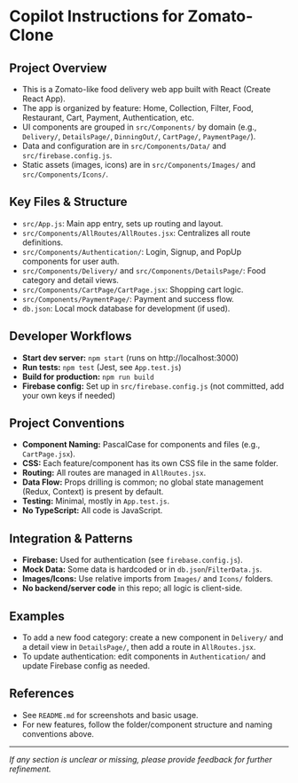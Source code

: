 # Copilot Instructions for Zomato-Clone

## Project Overview
- This is a Zomato-like food delivery web app built with React (Create React App).
- The app is organized by feature: Home, Collection, Filter, Food, Restaurant, Cart, Payment, Authentication, etc.
- UI components are grouped in `src/Components/` by domain (e.g., `Delivery/`, `DetailsPage/`, `DinningOut/`, `CartPage/`, `PaymentPage/`).
- Data and configuration are in `src/Components/Data/` and `src/firebase.config.js`.
- Static assets (images, icons) are in `src/Components/Images/` and `src/Components/Icons/`.

## Key Files & Structure
- `src/App.js`: Main app entry, sets up routing and layout.
- `src/Components/AllRoutes/AllRoutes.jsx`: Centralizes all route definitions.
- `src/Components/Authentication/`: Login, Signup, and PopUp components for user auth.
- `src/Components/Delivery/` and `src/Components/DetailsPage/`: Food category and detail views.
- `src/Components/CartPage/CartPage.jsx`: Shopping cart logic.
- `src/Components/PaymentPage/`: Payment and success flow.
- `db.json`: Local mock database for development (if used).

## Developer Workflows
- **Start dev server:** `npm start` (runs on http://localhost:3000)
- **Run tests:** `npm test` (Jest, see `App.test.js`)
- **Build for production:** `npm run build`
- **Firebase config:** Set up in `src/firebase.config.js` (not committed, add your own keys if needed)

## Project Conventions
- **Component Naming:** PascalCase for components and files (e.g., `CartPage.jsx`).
- **CSS:** Each feature/component has its own CSS file in the same folder.
- **Routing:** All routes are managed in `AllRoutes.jsx`.
- **Data Flow:** Props drilling is common; no global state management (Redux, Context) is present by default.
- **Testing:** Minimal, mostly in `App.test.js`.
- **No TypeScript:** All code is JavaScript.

## Integration & Patterns
- **Firebase:** Used for authentication (see `firebase.config.js`).
- **Mock Data:** Some data is hardcoded or in `db.json`/`FilterData.js`.
- **Images/Icons:** Use relative imports from `Images/` and `Icons/` folders.
- **No backend/server code** in this repo; all logic is client-side.

## Examples
- To add a new food category: create a new component in `Delivery/` and a detail view in `DetailsPage/`, then add a route in `AllRoutes.jsx`.
- To update authentication: edit components in `Authentication/` and update Firebase config as needed.

## References
- See `README.md` for screenshots and basic usage.
- For new features, follow the folder/component structure and naming conventions above.

---

_If any section is unclear or missing, please provide feedback for further refinement._
